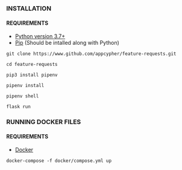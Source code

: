 ### INSTALLATION
#### REQUIREMENTS
- [Python version 3.7+]()
- [Pip]() (Should be intalled along with Python)

```
git clone https://www.github.com/appcypher/feature-requests.git
```

```
cd feature-requests
```

```
pip3 install pipenv
```

```
pipenv install
```

```
pipenv shell
```

```
flask run
```

### RUNNING DOCKER FILES
#### REQUIREMENTS
- [Docker]()

```
docker-compose -f docker/compose.yml up
```
